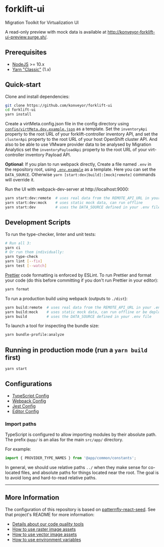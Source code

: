 # forklift-ui

Migration Toolkit for Virtualization UI

A read-only preview with mock data is available at http://konveyor-forklift-ui-preview.surge.sh/.

## Prerequisites

- [NodeJS](https://nodejs.org/en/) >= 10.x
- [Yarn "Classic"](https://classic.yarnpkg.com/lang/en/) (1.x)

## Quick-start

Clone and install dependencies:

```bash
git clone https://github.com/konveyor/forklift-ui
cd forklift-ui
yarn install
```

Create a virtMeta.config.json file in the config directory using [`config/virtMeta.dev.example.json`](https://github.com/konveyor/forklift-ui/blob/master/config/virtMeta.example.json) as a template. Set the `inventoryApi` property to the root URL of your forklift-controller inventory API, and set the `clusterApi` property to the root URL of your host OpenShift cluster API. And also to be able to use VMware provider data to be analysed by Migration Analytics set the `inventoryPayloadApi` property to the root URL of your virt-controller inventory Payload API.

**Optional**: If you plan to run webpack directly, Create a file named `.env` in the repository root, using [`.env.example`](https://github.com/konveyor/forklift-ui/blob/master/.env.example) as a template. Here you can set the `DATA_SOURCE`. Otherwise `yarn [start:dev|build]:[mock|remote]` commands will override it.

Run the UI with webpack-dev-server at http://localhost:9000:

```sh
yarn start:dev:remote  # uses real data from the REMOTE_API_URL in your .env file
yarn start:dev:mock    # uses static mock data, can run offline
yarn start:dev         # uses the DATA_SOURCE defined in your .env file
```

## Development Scripts

To run the type-checker, linter and unit tests:

```sh
# Run all 3:
yarn ci
# Or run them individually:
yarn type-check
yarn lint [--fix]
yarn test [--watch]
```

[Prettier](https://prettier.io/) code formatting is enforced by ESLint. To run Prettier and format your code (do this before committing if you don't run Prettier in your editor):

```sh
yarn format
```

To run a production build using webpack (outputs to `./dist`):

```sh
yarn build:remote  # uses real data from the REMOTE_API_URL in your .env file
yarn build:mock    # uses static mock data, can run offline or be deployed as a preview
yarn build         # uses the DATA_SOURCE defined in your .env file
```

To launch a tool for inspecting the bundle size:

```sh
yarn bundle-profile:analyze
```

## Running in production mode (run a `yarn build` first)

```sh
yarn start
```

## Configurations

- [TypeScript Config](./tsconfig.json)
- [Webpack Config](./webpack.common.js)
- [Jest Config](./jest.config.js)
- [Editor Config](./.editorconfig)

### Import paths

TypeScript is configured to allow importing modules by their absolute path. The prefix `@app/` is an alias for the main `src/app/` directory.

For example:

```ts
import { PROVIDER_TYPE_NAMES } from '@app/common/constants';
```

In general, we should use relative paths `../` when they make sense for co-located files, and absolute paths for things located near the root. The goal is to avoid long and hard-to-read relative paths.

---

## More Information

The configuration of this repository is based on [patternfly-react-seed](https://github.com/patternfly/patternfly-react-seed/). See that project's README for more information:

- [Details about our code quality tools](https://github.com/patternfly/patternfly-react-seed#code-quality-tools)
- [How to use raster image assets](https://github.com/patternfly/patternfly-react-seed#raster-image-support)
- [How to use vector image assets](https://github.com/patternfly/patternfly-react-seed#vector-image-support)
- [How to use environment variables](https://github.com/patternfly/patternfly-react-seed#multi-environment-configuration)
